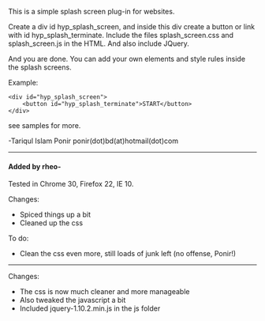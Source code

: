 This is a simple splash screen plug-in for websites.

Create a div id hyp_splash_screen, and inside this div create a button or link with id hyp_splash_terminate.
Include the files splash_screen.css and splash_screen.js in the HTML. And also include JQuery.

And you are done. You can add your own elements and style rules inside the splash screens.

Example:

    <div id="hyp_splash_screen">
        <button id="hyp_splash_terminate">START</button>
    </div>

see samples for more.

-Tariqul Islam Ponir
ponir(dot)bd(at)hotmail(dot)com

-----------------------------------------------------
#### Added by rheo-


Tested in Chrome 30, Firefox 22, IE 10.

Changes:
* Spiced things up a bit
* Cleaned up the css

To do:
* Clean the css even more, still loads of junk left (no offense, Ponir!)

-------------------------------------------------------------------
Changes:
* The css is now much cleaner and more manageable
* Also tweaked the javascript a bit
* Included jquery-1.10.2.min.js in the js folder
